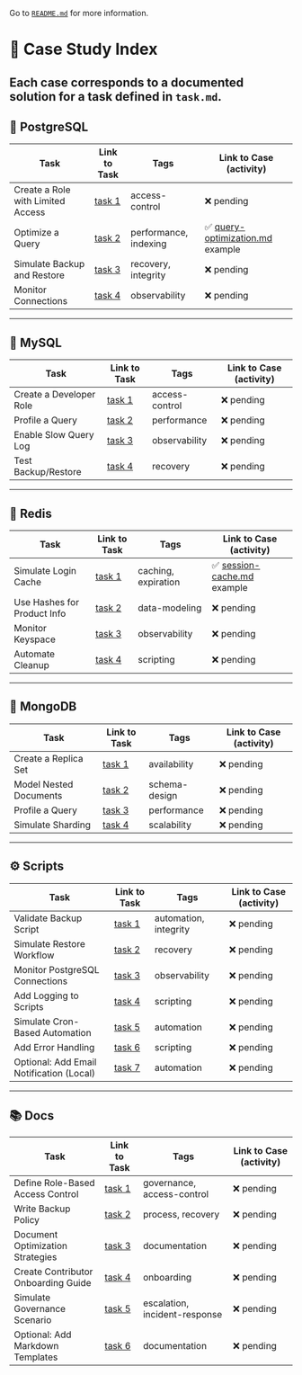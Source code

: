 Go to [`README.md`](../README.md) for more information.

# 📁 Case Study Index

Each case corresponds to a documented solution for a task defined in `task.md`.
---

## 🐘 PostgreSQL

| Task | Link to Task | Tags | Link to Case (activity) |
|------|--------------|------|------|
| Create a Role with Limited Access | [task 1](../sql/postgres/tasks.md#1-create-a-role-with-limited-access) | access-control | ❌ pending |
| Optimize a Query | [task 2](../sql/postgres/tasks.md#2-optimize-a-query) | performance, indexing | ✅ [query-optimization.md](../sql/postgres/cases/query-optimization.md) example |
| Simulate Backup and Restore | [task 3](../sql/postgres/tasks.md#3-simulate-backup-and-restore) | recovery, integrity | ❌ pending |
| Monitor Connections | [task 4](../sql/postgres/tasks.md#4-monitor-connections) | observability | ❌ pending |

---

## 🐬 MySQL

| Task | Link to Task | Tags | Link to Case (activity) |
|------|--------------|------|------|
| Create a Developer Role | [task 1](../sql/mysql/tasks.md#1-create-a-developer-role) | access-control | ❌ pending |
| Profile a Query | [task 2](../sql/mysql/tasks.md#2-profile-a-query) | performance | ❌ pending |
| Enable Slow Query Log | [task 3](../sql/mysql/tasks.md#3-enable-slow-query-log) | observability | ❌ pending |
| Test Backup/Restore | [task 4](../sql/mysql/tasks.md#4-test-backuprestore) | recovery | ❌ pending |

---

## 🔴 Redis

| Task | Link to Task | Tags | Link to Case (activity) |
|------|--------------|------|------|
| Simulate Login Cache | [task 1](../nosql/redis/tasks.md#1-simulate-login-cache) | caching, expiration | ✅ [session-cache.md](../nosql/redis/cases/session-cache.md) example |
| Use Hashes for Product Info | [task 2](../nosql/redis/tasks.md#2-use-hashes-for-product-info) | data-modeling | ❌ pending |
| Monitor Keyspace | [task 3](../nosql/redis/tasks.md#3-monitor-keyspace) | observability | ❌ pending |
| Automate Cleanup | [task 4](../nosql/redis/tasks.md#4-automate-cleanup) | scripting | ❌ pending |

---

## 🍃 MongoDB

| Task | Link to Task | Tags |  Link to Case (activity) |
|------|--------------|------|------|
| Create a Replica Set | [task 1](../nosql/mongo/tasks.md#1-create-a-replica-set-local) | availability | ❌ pending |
| Model Nested Documents | [task 2](../nosql/mongo/tasks.md#2-model-nested-documents) | schema-design | ❌ pending |
| Profile a Query | [task 3](../nosql/mongo/tasks.md#3-profile-a-query) | performance | ❌ pending |
| Simulate Sharding | [task 4](../nosql/mongo/tasks.md#4-simulate-sharding-optional) | scalability | ❌ pending |

---

## ⚙️ Scripts

| Task | Link to Task | Tags | Link to Case (activity) |
|------|--------------|------|------|
| Validate Backup Script | [task 1](../scripts/tasks.md#1-validate-backup-script) | automation, integrity | ❌ pending |
| Simulate Restore Workflow | [task 2](../scripts/tasks.md#2-simulate-restore-workflow) | recovery | ❌ pending |
| Monitor PostgreSQL Connections | [task 3](../scripts/tasks.md#3-monitor-postgresql-connections) | observability | ❌ pending |
| Add Logging to Scripts | [task 4](../scripts/tasks.md#4-add-logging-to-scripts) | scripting | ❌ pending |
| Simulate Cron-Based Automation | [task 5](../scripts/tasks.md#5-simulate-cron-based-automation) | automation | ❌ pending |
| Add Error Handling | [task 6](../scripts/tasks.md#6-add-error-handling) | scripting | ❌ pending |
| Optional: Add Email Notification (Local) | [task 7](../scripts/tasks.md#7-add-email-notification-local) | automation | ❌ pending |

---

## 📚 Docs

| Task | Link to Task | Tags | Link to Case (activity) |
|------|--------------|------|------|
| Define Role-Based Access Control | [task 1](../docs/tasks.md#1-define-role-based-access-control) | governance, access-control | ❌ pending |
| Write Backup Policy | [task 2](../docs/tasks.md#2-write-backup-policy) | process, recovery | ❌ pending |
| Document Optimization Strategies | [task 3](../docs/tasks.md#3-document-optimization-strategies) | documentation | ❌ pending |
| Create Contributor Onboarding Guide | [task 4](../docs/tasks.md#4-create-contributor-onboarding-guide) | onboarding | ❌ pending |
| Simulate Governance Scenario | [task 5](../docs/tasks.md#5-simulate-governance-scenario) | escalation, incident-response | ❌ pending |
| Optional: Add Markdown Templates | [task 6](../docs/tasks.md#6-add-markdown-templates) | documentation | ❌ pending |

